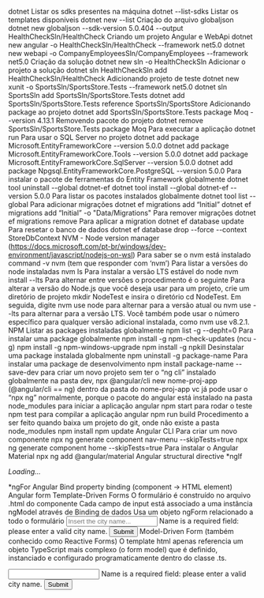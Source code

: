 dotnet
Listar os sdks presentes na máquina
dotnet --list-sdks
Listar os templates disponíveis
dotnet new --list
Criação do arquivo globaljson
dotnet new globaljson --sdk-version 5.0.404 --output HealthCheckSln/HealthCheck
Criando um projeto Angular e WebApi
dotnet new angular -o HealthCheckSln/HealthCheck --framework net5.0
dotnet new webapi -o CompanyEmployeesSln/CompanyEmployees --framework net5.0
Criação da solução
dotnet new sln -o HealthCheckSln
Adicionar o projeto a solução
dotnet sln HealthCheckSln add HealthCheckSln/HealthCheck
Adicionando projeto de teste
dotnet new xunit -o SportsSln/SportsStore.Tests --framework net5.0
dotnet sln SportsSln add SportsSln/SportsStore.Tests
dotnet add SportsSln/SportsStore.Tests reference SportsSln/SportsStore
Adicionando package ao projeto
dotnet add SportsSln/SportsStore.Tests package Moq --version 4.13.1
Removendo pacote do projeto
dotnet remove SportsSln/SportsStore.Tests package Moq
Para executar a aplicação
dotnet run
Para usar o SQL Server no projeto
dotnet add package Microsoft.EntityFrameworkCore --version 5.0.0
dotnet add package Microsoft.EntityFrameworkCore.Tools --version 5.0.0
dotnet add package Microsoft.EntityFrameworkCore.SqlServer --version 5.0.0
dotnet add package Npgsql.EntityFrameworkCore.PostgreSQL --version 5.0.0
Para instalar o pacote de ferramentas do Entity Framework globalmente
dotnet tool uninstall --global dotnet-ef
dotnet tool install --global dotnet-ef --version 5.0.0
Para listar os pacotes instalados globalmente
dotnet tool list --global
Para adicionar migrações
dotnet ef migrations add “Initial”
dotnet ef migrations add “Initial” -o "Data/Migrations"
Para remover migrações
dotnet ef migrations remove
Para aplicar a migration
dotnet ef database update
Para resetar o banco de dados
dotnet ef database drop --force --context StoreDbContext
NVM - Node version manager (<https://docs.microsoft.com/pt-br/windows/dev-environment/javascript/nodejs-on-wsl>)
Para saber se o nvm está instalado
command -v nvm   (tem que responder com ‘nvm’)
Para listar a versões do node instaladas
nvm ls
Para instalar a versão LTS estável do node
nvm install --lts
Para alternar entre versões o procedimento é o seguinte
Para alterar a versão do Node.js que você deseja usar para um projeto, crie um diretório de projeto mkdir NodeTest e insira o diretório cd NodeTest. Em seguida, digite nvm use node para alternar para a versão atual ou nvm use --lts para alternar para a versão LTS. Você também pode usar o número específico para qualquer versão adicional instalada, como nvm use v8.2.1.
NPM
Listar as packages instaladas globalmente
npm list -g --depht=0
Para instalar uma package globalmente
npm install -g npm-check-updates  (ncu -g)
npm install -g npm-windows-upgrade
npm install -g npkill
Desinstalar uma package instalada globalmente
npm uninstall -g package-name
Para instalar uma package de desenvolvimento
npm install package-name --save-dev
para criar um novo projeto sem ter o “ng cli” instalado globalmente
na pasta dev, npx @angular/cli new nome-proj-app   (@angular/cli == ng)
dentro da pasta do nome-proj-app vc já pode usar o “npx ng” normalmente, porque o pacote do angular está instalado na pasta node_modules
para iniciar a aplicação angular
npm start
para rodar o teste
npm test
para compilar a aplicação angular
npm run build
Procedimento a ser feito quando baixa um projeto do git, onde não existe a pasta node_modules
npm install
npm update
Angular CLI
Para criar um novo componente
npx ng generate component nav-menu --skipTests=true
npx ng generate component home --skipTests=true
Para instalar o Angular Material
npx ng add @angular/material
Angular structural directive
*ngIf
<p *ngIf="!cities"><em>Loading...</em></p>
*ngFor
<tr *ngFor="let city of cities">
Angular Bind
property binding (component → HTML element)
<table class='table table-striped' aria-labelledby="tableLabel" [hidden]="!cities">
Angular form
Template-Driven Forms
O formulário é construído no arquivo .html do componente
Cada campo de input está associado a uma instância ngModel através de Binding de dados
Usa um objeto ngForm relacionado a todo o formulário
<form novalidate autocomplete="off" #form="ngForm" (ngSubmit)="onSubmit(form)">
 <input type="text" name="name" value="" required placeholder="Insert the city name..."
 [(ngModel)]="city.Name" #title="ngModel"/>
 <span*ngIf="(name.touched || name.dirty) && name.errors?.required">
  Name is a required field: please enter a valid city name.
 </span>
 <button type="submit" name="btnSubmit" [disabled]="form.invalid">Submit</button>
</form>
Model-Driven Form (também conhecido como Reactive Forms)
O template html apenas referencia um objeto TypeScript mais complexo (o form model) que é definido, instanciado e configurado programaticamente dentro do classe .ts.
<form [formGroup]="form" (ngSubmit)="onSubmit()">
   <input formControlName="name" required />
     <span *ngIf="(form.get('name').touched || form.get('name').dirty) && form.get('name').errors?.required">
        Name is a required field: please enter a valid city name.
     </span>
 <button type="submit" name="btnSubmit" [disabled]="form.invalid">Submit</button>
</form>
